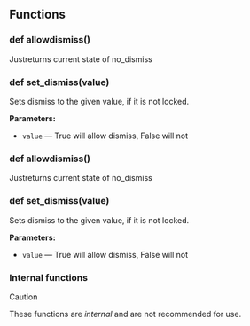 ## Functions

### def allowdismiss()

Justreturns current state of no_dismiss

### def set_dismiss(value)

Sets dismiss to the given value, if it is not locked.

**Parameters:**
- `value` &mdash; True will allow dismiss, False will not


### def allowdismiss()

Justreturns current state of no_dismiss

### def set_dismiss(value)

Sets dismiss to the given value, if it is not locked.

**Parameters:**
- `value` &mdash; True will allow dismiss, False will not


### Internal functions

> [!CAUTION]
> These functions are *internal* and are not recommended for use.

